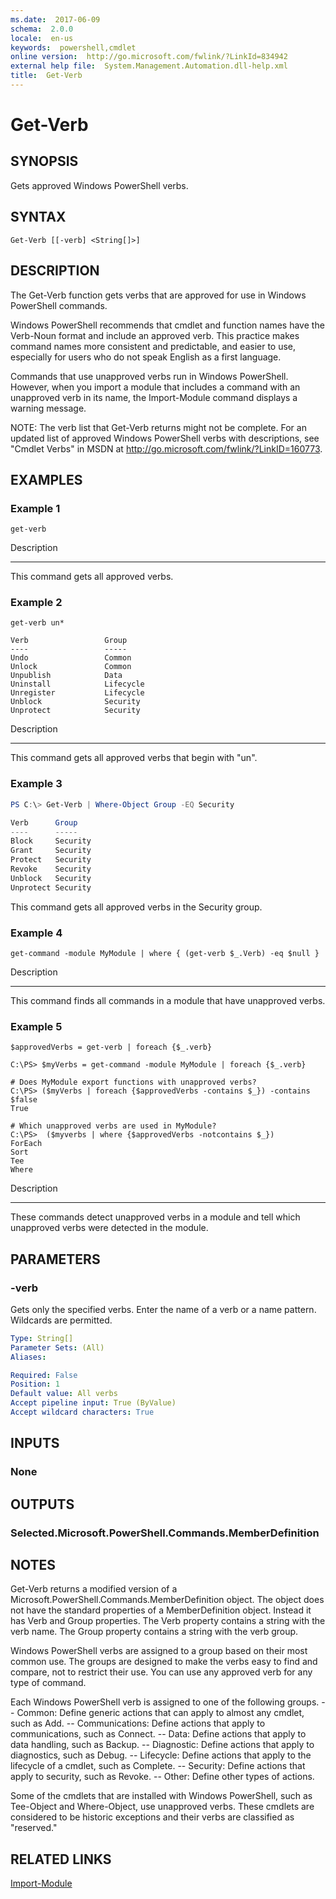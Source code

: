 ```yaml
---
ms.date:  2017-06-09
schema:  2.0.0
locale:  en-us
keywords:  powershell,cmdlet
online version:  http://go.microsoft.com/fwlink/?LinkId=834942
external help file:  System.Management.Automation.dll-help.xml
title:  Get-Verb
---
```


# Get-Verb

## SYNOPSIS
Gets approved Windows PowerShell verbs.

## SYNTAX

```
Get-Verb [[-verb] <String[]>]
```

## DESCRIPTION
The Get-Verb function gets verbs that are approved for use in Windows PowerShell commands.


Windows PowerShell recommends that cmdlet and function names have the Verb-Noun format and include an approved verb.
This practice makes command names more consistent and predictable, and easier to use, especially for users who do not speak English as a first language.


Commands that use unapproved verbs run in Windows PowerShell.
However, when you import a module that includes a command with an unapproved verb in its name, the Import-Module command displays a warning message.

NOTE:   The verb list that Get-Verb returns might not be complete.
For an updated list of approved Windows PowerShell verbs with descriptions, see "Cmdlet Verbs" in MSDN at http://go.microsoft.com/fwlink/?LinkID=160773.

## EXAMPLES

### Example 1
```
get-verb
```

Description

-----------

This command gets all approved verbs.

### Example 2
```
get-verb un*

Verb                 Group
----                 -----
Undo                 Common
Unlock               Common
Unpublish            Data
Uninstall            Lifecycle
Unregister           Lifecycle
Unblock              Security
Unprotect            Security
```

Description

-----------

This command gets all approved verbs that begin with "un".

### Example 3
```powershell
PS C:\> Get-Verb | Where-Object Group -EQ Security

Verb      Group
----      -----
Block     Security
Grant     Security
Protect   Security
Revoke    Security
Unblock   Security
Unprotect Security
```

This command gets all approved verbs in the Security group.

### Example 4
```
get-command -module MyModule | where { (get-verb $_.Verb) -eq $null }
```

Description

-----------

This command finds all commands in a module that have unapproved verbs.

### Example 5
```
$approvedVerbs = get-verb | foreach {$_.verb}

C:\PS> $myVerbs = get-command -module MyModule | foreach {$_.verb}

# Does MyModule export functions with unapproved verbs?
C:\PS> ($myVerbs | foreach {$approvedVerbs -contains $_}) -contains $false
True

# Which unapproved verbs are used in MyModule?
C:\PS>  ($myverbs | where {$approvedVerbs -notcontains $_})
ForEach
Sort
Tee
Where
```

Description

-----------

These commands detect unapproved verbs in a module and tell which unapproved verbs were detected in the module.

## PARAMETERS

### -verb
Gets only the specified verbs.
Enter the name of a verb or a name pattern.
Wildcards are permitted.

```yaml
Type: String[]
Parameter Sets: (All)
Aliases:

Required: False
Position: 1
Default value: All verbs
Accept pipeline input: True (ByValue)
Accept wildcard characters: True
```

## INPUTS

### None

## OUTPUTS

### Selected.Microsoft.PowerShell.Commands.MemberDefinition

## NOTES
Get-Verb returns a modified version of a Microsoft.PowerShell.Commands.MemberDefinition object.
The object does not have the standard properties of a MemberDefinition object.
Instead it has Verb and Group properties.
The Verb property contains a string with the verb name.
The Group property contains a string with the verb group.

Windows PowerShell verbs are assigned to a group based on their most common use.
The groups are designed to make the verbs easy to find and compare, not to restrict their use.
You can use any approved verb for any type of command.

Each Windows PowerShell verb is assigned to one of the following groups.
-- Common: Define generic actions that can apply to almost any cmdlet, such as Add.
-- Communications:  Define actions that apply to communications, such as Connect.
-- Data:  Define actions that apply to data handling, such as Backup.
-- Diagnostic: Define actions that apply to diagnostics, such as Debug.
-- Lifecycle: Define actions that apply to the lifecycle of a cmdlet, such as Complete.
-- Security: Define actions that apply to security, such as Revoke.
-- Other: Define other types of actions.

Some of the cmdlets that are installed with Windows PowerShell, such as Tee-Object and Where-Object, use unapproved verbs.
These cmdlets are considered to be historic exceptions and their verbs are classified as "reserved."

## RELATED LINKS

[Import-Module](../import-module.md)

